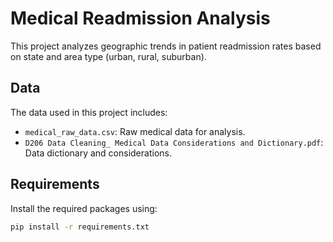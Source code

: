 # Medical Readmission Analysis

This project analyzes geographic trends in patient readmission rates based on state and area type (urban, rural, suburban).

## Data

The data used in this project includes:

- `medical_raw_data.csv`: Raw medical data for analysis.
- `D206 Data Cleaning_ Medical Data Considerations and Dictionary.pdf`: Data dictionary and considerations.

## Requirements

Install the required packages using:
```bash
pip install -r requirements.txt
